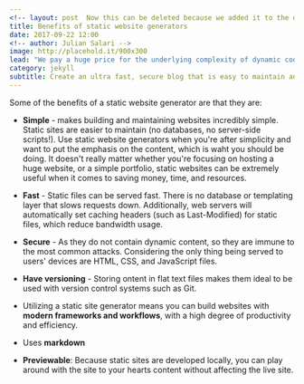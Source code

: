 ```yaml
---
<!-- layout: post  Now this can be deleted because we added it to the default layout in config.yml -->
title: Benefits of static website generators
date: 2017-09-22 12:00
<!-- author: Julian Salari -->
image: http://placehold.it/900x300
lead: "We pay a huge price for the underlying complexity of dynamic code running on a server for every request - a price we could avoid paying entirely when this kind of complexity is not needed."
category: jekyll
subtitle: Create an ultra fast, secure blog that is easy to maintain and scale
---
```


Some of the benefits of a static website generator are that they are:

- **Simple** - makes building and maintaining websites incredibly simple. Static sites are easier to maintain (no databases, no server-side scripts!). Use static website generators when you're after simplicity and want to put the emphasis on the content, which is waht you should be doing. It doesn't really matter whether you're focusing on hosting a huge website, or a simple portfolio, static websites can be extremely useful when it comes to saving money, time, and resources.

- **Fast** - Static files can be served fast. There is no database or templating layer that slows requests down. Additionally, web servers will automatically set caching headers (such as Last-Modified) for static files, which reduce bandwidth usage.

- **Secure** - As they do not contain dynamic content, so they are immune to the most common attacks. Considering the only thing being served to users' devices are HTML, CSS, and JavaScript files.

- **Have versioning** - Storing ontent in flat text files makes them ideal to be used with version control systems such as Git.
- Utilizing a static site generator means you can build websites with **modern frameworks and workflows**, with a high degree of productivity and efficiency.

- Uses **markdown**

- **Previewable**: Because static sites are developed locally, you can play around with the site to your hearts content without affecting the live site.
